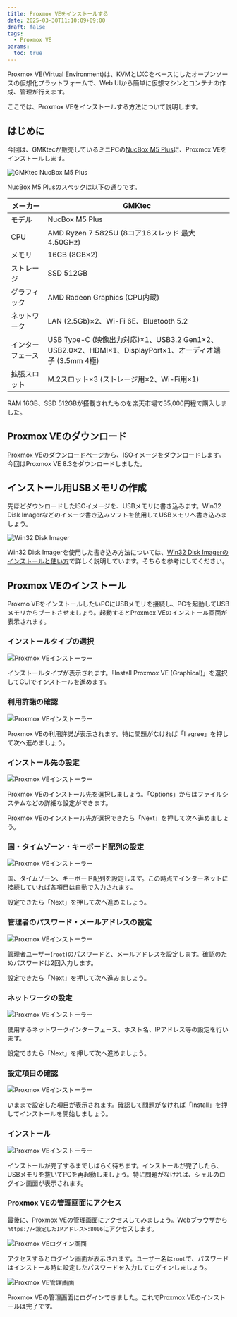```yaml
---
title: Proxmox VEをインストールする
date: 2025-03-30T11:10:09+09:00
draft: false
tags:
  - Proxmox VE
params:
  toc: true
---
```


Proxmox VE(Virtual Environment)は、KVMとLXCをベースにしたオープンソースの仮想化プラットフォームで、Web UIから簡単に仮想マシンとコンテナの作成、管理が行えます。

ここでは、Proxmox VEをインストールする方法について説明します。

## はじめに

今回は、GMKtecが販売しているミニPCの[NucBox M5 Plus](https://www.gmktec.com/products/amd-ryzen-7-5825u-mini-pc-nucbox-m5-plus)に、Proxmox VEをインストールします。

![GMKtec NucBox M5 Plus](images/gmktec-nucbox-m5-plus.webp)

NucBox M5 Plusのスペックは以下の通りです。

| メーカー         | GMKtec                                          |
| ---------------- | ----------------------------------------------- |
| モデル           | NucBox M5 Plus                                  |
| CPU              | AMD Ryzen 7 5825U (8コア16スレッド 最大4.50GHz) |
| メモリ           | 16GB (8GB×2)                                   |
| ストレージ       | SSD 512GB                                       |
| グラフィック     | AMD Radeon Graphics (CPU内蔵)                   |
| ネットワーク     | LAN (2.5Gb)×2、Wi-Fi 6E、Bluetooth 5.2         |
| インターフェース | USB Type-C (映像出力対応)×1、USB3.2 Gen1×2、USB2.0×2、HDMI×1、DisplayPort×1、オーディオ端子 (3.5mm 4極) |
| 拡張スロット     | M.2スロット×3 (ストレージ用×2、Wi-Fi用×1)    |

RAM 16GB、SSD 512GBが搭載されたものを楽天市場で35,000円程で購入しました。

## Proxmox VEのダウンロード

[Proxmox VEのダウンロードページ](https://www.proxmox.com/en/downloads/proxmox-virtual-environment/iso)から、ISOイメージをダウンロードします。今回はProxmox VE 8.3をダウンロードしました。

## インストール用USBメモリの作成

先ほどダウンロードしたISOイメージを、USBメモリに書き込みます。Win32 Disk Imagerなどのイメージ書き込みソフトを使用してUSBメモリへ書き込みましょう。

![Win32 Disk Imager](images/win32-disk-imager-proxmox-ve.webp)

Win32 Disk Imagerを使用した書き込み方法については、[Win32 Disk Imagerのインストールと使い方](/blog/install-win32-disk-imager)で詳しく説明しています。そちらを参考にしてください。

## Proxmox VEのインストール

Proxmo VEをインストールしたいPCにUSBメモリを接続し、PCを起動してUSBメモリからブートさせましょう。起動するとProxmox VEのインストール画面が表示されます。

### インストールタイプの選択

![Proxmox VEインストーラー](images/proxmox-ve-installer1.webp)

インストールタイプが表示されます。「Install Proxmox VE (Graphical)」を選択してGUIでインストールを進めます。

### 利用許諾の確認

![Proxmox VEインストーラー](images/proxmox-ve-installer2.webp)

Proxmox VEの利用許諾が表示されます。特に問題がなければ「I agree」を押して次へ進めましょう。

### インストール先の設定

![Proxmox VEインストーラー](images/proxmox-ve-installer3.webp)

Proxmox VEのインストール先を選択しましょう。「Options」からはファイルシステムなどの詳細な設定ができます。

Proxmox VEのインストール先が選択できたら「Next」を押して次へ進めましょう。

### 国・タイムゾーン・キーボード配列の設定

![Proxmox VEインストーラー](images/proxmox-ve-installer4.webp)

国、タイムゾーン、キーボード配列を設定します。この時点でインターネットに接続していれば各項目は自動で入力されます。

設定できたら「Next」を押して次へ進めましょう。

### 管理者のパスワード・メールアドレスの設定

![Proxmox VEインストーラー](images/proxmox-ve-installer5.webp)

管理者ユーザー(`root`)のパスワードと、メールアドレスを設定します。確認のためパスワードは2回入力します。

設定できたら「Next」を押して次へ進みましょう。

### ネットワークの設定

![Proxmox VEインストーラー](images/proxmox-ve-installer6.webp)

使用するネットワークインターフェース、ホスト名、IPアドレス等の設定を行います。

設定できたら「Next」を押して次へ進めましょう。

### 設定項目の確認

![Proxmox VEインストーラー](images/proxmox-ve-installer7.webp)

いままで設定した項目が表示されます。確認して問題がなければ「Install」を押してインストールを開始しましょう。

### インストール

![Proxmox VEインストーラー](images/proxmox-ve-installer8.webp)

インストールが完了するまでしばらく待ちます。インストールが完了したら、USBメモリを抜いてPCを再起動しましょう。特に問題がなければ、シェルのログイン画面が表示されます。

### Proxmox VEの管理画面にアクセス

最後に、Proxmox VEの管理画面にアクセスしてみましょう。Webブラウザから`https://<設定したIPアドレス>:8006`にアクセスします。

![Proxmox VEログイン画面](images/proxmox-ve-web1.webp)

アクセスするとログイン画面が表示されます。ユーザー名は`root`で、パスワードはインストール時に設定したパスワードを入力してログインしましょう。

![Proxmox VE管理画面](images/proxmox-ve-web2.webp)

Proxmox VEの管理画面にログインできました。これでProxmox VEのインストールは完了です。
